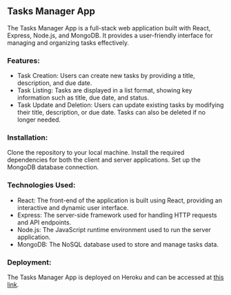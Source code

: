 ## Tasks Manager App

The Tasks Manager App is a full-stack web application built with React, Express, Node.js, and MongoDB. It provides a user-friendly interface for managing and organizing tasks effectively.

### Features:
* Task Creation: Users can create new tasks by providing a title, description, and due date.
* Task Listing: Tasks are displayed in a list format, showing key information such as title, due date, and status.
* Task Update and Deletion: Users can update existing tasks by modifying their title, description, or due date. Tasks can also be deleted if no longer needed.

### Installation:
Clone the repository to your local machine.
Install the required dependencies for both the client and server applications.
Set up the MongoDB database connection.

### Technologies Used:
* React: The front-end of the application is built using React, providing an interactive and dynamic user interface.
* Express: The server-side framework used for handling HTTP requests and API endpoints.
* Node.js: The JavaScript runtime environment used to run the server application.
* MongoDB: The NoSQL database used to store and manage tasks data.

### Deployment:
The Tasks Manager App is deployed on Heroku and can be accessed at [this link](https://tasks-app-yohel.herokuapp.com/).


